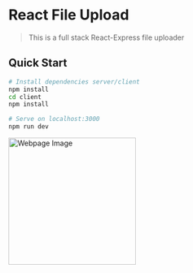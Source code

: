 # React File Upload

> This is a full stack React-Express file uploader 

## Quick Start

```bash
# Install dependencies server/client
npm install
cd client
npm install

# Serve on localhost:3000
npm run dev
```
<!-- Images -->
<img alt="Webpage Image" src="https://github.com/Akumar111/React-file-upload/tree/main/node_modules/images/React-file-upload-image.jpeg" width="250" height="250">
